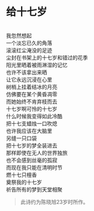 # 给十七岁
<br>我忽然想起
<br>一个淡忘已久的角落
<br>滚滚红尘淹没的足迹
<br>尘封在书架上的十七岁和错过的花季
<br>阳光里晒着被雨淋湿的记忆
<br>也许不该拿出来晒
<br>让它永远沉浸在心里
<br>树梢上挂着结冰的月亮
<br>仿佛要在某个黄昏凋零
<br>而她始终不肯弃枝而去
<br>十七岁啊可怜的十七岁
<br>什么时候我变得如此冷酷
<br>把十七支蜡烛一口吹熄
<br>也许我应该在大脑里
<br>另缝一只口袋
<br>把十七岁的梦全装进去
<br>那样即使在无人的世界独旅
<br>也不会感到丝毫的孤寂
<br>而现在我只能在清明时节
<br>燃十七只檀香
<br>奠祭我的十七岁
<br>祈告所有的梦到天堂相聚
> 此诗约为陈晓旭23岁时所作。
